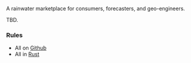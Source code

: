A rainwater marketplace for consumers, forecasters, and geo-engineers.

TBD.

### Rules
* All on [Github](https://github.com/raingoes)
* All in [Rust](https://www.rust-lang.org/)
